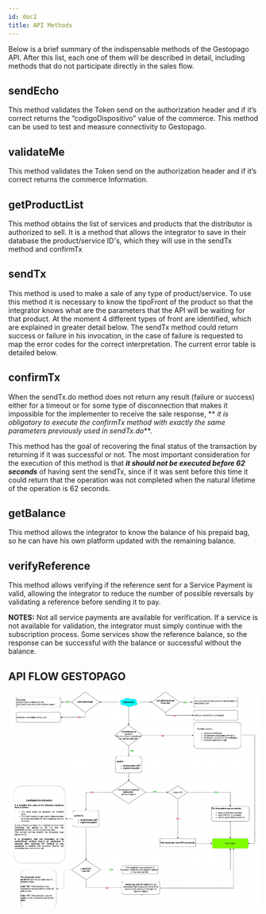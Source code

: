 ```yaml
---
id: doc2
title: API Methods
---
```


Below is a brief summary of the indispensable methods of the Gestopago API. After this list, each one of them will be described in detail, including methods that do not participate directly in the sales flow.

## sendEcho
This method validates the Token send on the authorization header and if it’s correct returns the “codigoDispositivo” value of the commerce.  This method can be used to test and measure connectivity to Gestopago.

## validateMe
This method validates the Token send on the authorization header and if it’s correct returns the commerce Information.

## getProductList
This method obtains the list of services and products that the distributor is authorized to sell. It is a method that allows the integrator to save in their database the product/service ID's, which they will use in the sendTx method and confirmTx

## sendTx
This method is used to make a sale of any type of product/service. To use this method it is necessary to know the tipoFront of the product so that the integrator knows what are the parameters that the API will be waiting for that product. At the moment 4 different types of front are identified, which are explained in greater detail below.
The sendTx method could return success or failure in his invocation, in the case of failure is requested to map the error codes for the correct interpretation. The current error table is detailed below.

## confirmTx
When the sendTx.do method does not return any result (failure or success) either for a timeout or for some type of disconnection that makes it impossible for the implementer to receive the sale response, ** _it is obligatory to execute the confirmTx method with exactly the same parameters previously used in sendTx.do_**.

This method has the goal of recovering the final status of the transaction by returning if it was successful or not. The most important consideration for the execution of this method is that **_it should not be executed before 62 seconds_** of having sent the sendTx, since if it was sent before this time it could return that the operation was not completed when the natural lifetime of the operation is 62 seconds.

## getBalance
This method allows the integrator to know the balance of his prepaid bag, so he can have his own platform updated with the remaining balance.

## verifyReference
This method allows verifying if the reference sent for a Service Payment is valid, allowing the integrator to reduce the number of possible reversals by validating a reference before sending it to pay.

**NOTES:** 
Not all service payments are available for verification. If a service is not available for validation, the integrator must simply continue with the subscription process.
Some services show the reference balance, so the response can be successful with the balance or successful without the balance.


## API FLOW  GESTOPAGO

![img](../static/img/API_FLOW.png)
